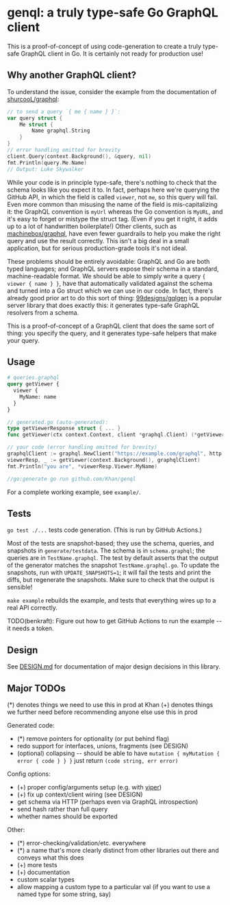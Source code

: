 # genql: a truly type-safe Go GraphQL client

This is a proof-of-concept of using code-generation to create a truly type-safe GraphQL client in Go.  It is certainly not ready for production use!

## Why another GraphQL client?

To understand the issue, consider the example from the documentation of [shurcooL/graphql](https://github.com/shurcooL/graphql/):
```go
// to send a query `{ me { name } }`:
var query struct {
	Me struct {
		Name graphql.String
	}
}
// error handling omitted for brevity
client.Query(context.Background(), &query, nil)
fmt.Println(query.Me.Name)
// Output: Luke Skywalker
```
While your code is in principle type-safe, there's nothing to check that the schema looks like you expect it to.  In fact, perhaps here we're querying the GitHub API, in which the field is called `viewer`, not `me`, so this query will fail.  Even more common than misusing the name of the field is mis-capitalizing it: the GraphQL convention is `myUrl` whereas the Go convention is `MyURL`, and it's easy to forget or mistype the struct tag.  (Even if you get it right, it adds up to a lot of handwritten boilerplate!)  Other clients, such as [machinebox/graphql](https://github.com/machinebox/graphql), have even fewer guardrails to help you make the right query and use the result correctly.  This isn't a big deal in a small application, but for serious production-grade tools it's not ideal.

These problems should be entirely avoidable: GraphQL and Go are both typed languages; and GraphQL servers expose their schema in a standard, machine-readable format.  We should be able to simply write a query `{ viewer { name } }`, have that automatically validated against the schema and turned into a Go struct which we can use in our code.  In fact, there's already good prior art to do this sort of thing: [99designs/gqlgen](https://github.com/99designs/gqlgen) is a popular server library that does exactly this: it generates type-safe GraphQL resolvers from a schema.

This is a proof-of-concept of a GraphQL client that does the same sort of thing: you specify the query, and it generates type-safe helpers that make your query.

## Usage

```graphql
# queries.graphql
query getViewer {
  viewer {
    MyName: name
  }
}
```

```go
// generated.go (auto-generated):
type getViewerResponse struct { ... }
func getViewer(ctx context.Context, client *graphql.Client) (*getViewerResponse, error) { ... }

// your code (error handling omitted for brevity)
graphqlClient := graphql.NewClient("https://example.com/graphql", http.DefaultClient)
viewerResp, _ := getViewer(context.Background(), graphqlClient)
fmt.Println("you are", *viewerResp.Viewer.MyName)

//go:generate go run github.com/Khan/genql
```

For a complete working example, see `example/`.

## Tests

`go test ./...` tests code generation.  (This is run by GitHub Actions.)

Most of the tests are snapshot-based; they use the schema, queries, and snapshots in `generate/testdata`.  The schema is in `schema.graphql`; the queries are in `TestName.graphql`.  The test by default asserts that the output of the generator matches the snapshot `TestName.graphql.go`.  To update the snapshots, run with `UPDATE_SNAPSHOTS=1`; it will fail the tests and print the diffs, but regenerate the snapshots.  Make sure to check that the output is sensible!

`make example` rebuilds the example, and tests that everything wires up to a real API correctly.

TODO(benkraft): Figure out how to get GitHub Actions to run the example -- it needs a token.

## Design

See [DESIGN.md](DESIGN.md) for documentation of major design decisions in this library.

## Major TODOs

(*) denotes things we need to use this in prod at Khan
(+) denotes things we further need before recommending anyone else use this in prod

Generated code:
- (*) remove pointers for optionality (or put behind flag)
- redo support for interfaces, unions, fragments (see DESIGN)
- (optional) collapsing -- should be able to have `mutation { myMutation { error { code } } }` just return `(code string, err error)`

Config options:
- (+) proper config/arguments setup (e.g. with [viper](https://github.com/spf13/viper))
- (+) fix up context/client wiring (see DESIGN)
- get schema via HTTP (perhaps even via GraphQL introspection)
- send hash rather than full query
- whether names should be exported

Other:
- (*) error-checking/validation/etc. everywhere
- (*) a name that's more clearly distinct from other libraries out there and conveys what this does
- (+) more tests
- (+) documentation
- custom scalar types
- allow mapping a custom type to a particular val (if you want to use a named type for some string, say)

